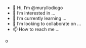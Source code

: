 - 👋 Hi, I’m @muryllodiogo
- 👀 I’m interested in ...
- 🌱 I’m currently learning ...
- 💞️ I’m looking to collaborate on ...
- 📫 How to reach me ...

<!---
muryllodiogo/muryllodiogo is a ✨ special ✨ repository because its `README.md` (this file) appears on your GitHub profile.
You can click the Preview link to take a look at your changes.
--->
o
